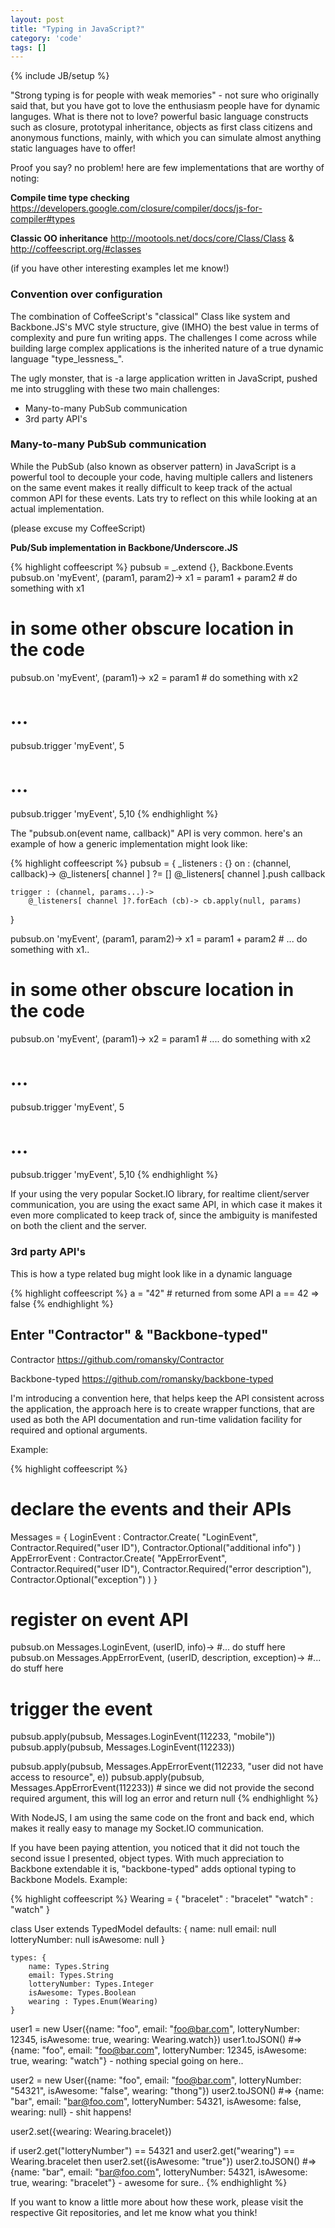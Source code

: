 ```yaml
---
layout: post
title: "Typing in JavaScript?"
category: 'code'
tags: []
---
```

{% include JB/setup %}

"Strong typing is for people with weak memories" - not sure who originally said that, but you have got to love the enthusiasm people have for dynamic languges. What is there not to love? powerful basic language constructs such as closure, prototypal inheritance, objects as first class citizens and anonymous functions, mainly, with which you can simulate almost anything static languages have to offer!

Proof you say? no problem! here are few implementations that are worthy of noting:

**Compile time type checking** https://developers.google.com/closure/compiler/docs/js-for-compiler#types

**Classic OO inheritance** http://mootools.net/docs/core/Class/Class & http://coffeescript.org/#classes

(if you have other interesting examples let me know!)

### Convention over configuration

The combination of CoffeeScript's "classical" Class like system and Backbone.JS's MVC style structure, give (IMHO) the best value in terms of complexity and pure fun writing apps. The challenges I come across while building large complex applications is the inherited nature of a true dynamic language  "type_lessness_".

The ugly monster, that is -a large application written in JavaScript, pushed me into struggling with these two main challenges:

 * Many-to-many PubSub communication
 * 3rd party API's

### Many-to-many PubSub communication

While the PubSub (also known as observer pattern) in JavaScript is a powerful tool to decouple your code, having multiple callers and listeners on the same event makes it really difficult to keep track of the actual common API for these events. Lats try to reflect on this while looking at an actual implementation.

(please excuse my CoffeeScript)


**Pub/Sub implementation in Backbone/Underscore.JS**

{% highlight coffeescript %}
pubsub = _.extend {}, Backbone.Events
pubsub.on 'myEvent', (param1, param2)->
	x1 = param1 + param2
	# do something with x1

# in some other obscure location in the code
pubsub.on 'myEvent', (param1)->
	x2 = param1
	# do something with x2

# ...
pubsub.trigger 'myEvent', 5
# ...
pubsub.trigger 'myEvent', 5,10
{% endhighlight %}

The "pubsub.on(event name, callback)" API is very common. here's an example of how a generic implementation might look like:


{% highlight coffeescript %}
pubsub = {
	_listeners : {}
	on : (channel, callback)->
		@_listeners[ channel ] ?= []
		@_listeners[ channel ].push callback

	trigger : (channel, params...)->
		@_listeners[ channel ]?.forEach (cb)-> cb.apply(null, params)
}

pubsub.on 'myEvent', (param1, param2)->
	x1 = param1 + param2
	# ... do something with x1..

# in some other obscure location in the code
pubsub.on 'myEvent', (param1)->
	x2 = param1
	# .... do something with x2

# ...
pubsub.trigger 'myEvent', 5
# ...
pubsub.trigger 'myEvent', 5,10
{% endhighlight %}


If your using the very popular Socket.IO library, for realtime client/server communication, you are using the exact same API, in which case it makes it even more complicated to keep track of, since the ambiguity is manifested on both the client and the server.

### 3rd party API's

This is how a type related bug might look like in a dynamic language

{% highlight coffeescript %}
a = "42" # returned from some API
a == 42
=> false
{% endhighlight %}

## Enter "Contractor" & "Backbone-typed"

Contractor
https://github.com/romansky/Contractor

Backbone-typed
https://github.com/romansky/backbone-typed

I'm introducing a convention here, that helps keep the API consistent across the application, the approach here is to create wrapper functions, that are used as both the API documentation and run-time validation facility for required and optional arguments.

Example:

{% highlight coffeescript %}
# declare the events and their APIs
Messages = {
	LoginEvent : Contractor.Create( "LoginEvent", Contractor.Required("user ID"), Contractor.Optional("additional info") )
	AppErrorEvent : Contractor.Create( "AppErrorEvent", Contractor.Required("user ID"), Contractor.Required("error description"), Contractor.Optional("exception") )
}

# register on event API
pubsub.on Messages.LoginEvent, (userID, info)-> #... do stuff here
pubsub.on Messages.AppErrorEvent, (userID, description, exception)-> #... do stuff here

# trigger the event
pubsub.apply(pubsub, Messages.LoginEvent(112233, "mobile"))
pubsub.apply(pubsub, Messages.LoginEvent(112233))

pubsub.apply(pubsub, Messages.AppErrorEvent(112233, "user did not have access to resource", e))
pubsub.apply(pubsub, Messages.AppErrorEvent(112233)) # since we did not provide the second required argument, this will log an error and return null
{% endhighlight %}

With NodeJS, I am using the same code on the front and back end, which makes it really easy to manage my Socket.IO communication.

If you have been paying attention, you noticed that it did not touch the second issue I presented, object types. With much appreciation to Backbone extendable it is, "backbone-typed" adds optional typing to Backbone Models.
Example:

{% highlight coffeescript %}
Wearing = {
	"bracelet" : "bracelet"
	"watch" : "watch"
}

class User extends TypedModel
	defaults: {
		name: null
		email: null
		lotteryNumber: null
		isAwesome: null
	}

	types: {
		name: Types.String
		email: Types.String
		lotteryNumber: Types.Integer
		isAwesome: Types.Boolean
		wearing : Types.Enum(Wearing)
	}

user1 = new User({name: "foo", email: "foo@bar.com", lotteryNumber: 12345, isAwesome: true, wearing: Wearing.watch})
user1.toJSON() #=> {name: "foo", email: "foo@bar.com", lotteryNumber: 12345, isAwesome: true, wearing: "watch"} - nothing special going on here..

user2 = new User({name: "foo", email: "foo@bar.com", lotteryNumber: "54321", isAwesome: "false", wearing: "thong"})
user2.toJSON() #=> {name: "bar", email: "bar@foo.com", lotteryNumber: 54321, isAwesome: false, wearing: null} - shit happens!

user2.set({wearing: Wearing.bracelet})

if user2.get("lotteryNumber") == 54321 and user2.get("wearing") == Wearing.bracelet then user2.set({isAwesome: "true"})
user2.toJSON() #=> {name: "bar", email: "bar@foo.com", lotteryNumber: 54321, isAwesome: true, wearing: "bracelet"} - awesome for sure..
{% endhighlight %}

If you want to know a little more about how these work, please visit the respective Git repositories, and let me know what you think!
